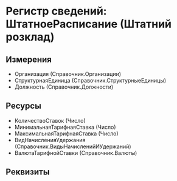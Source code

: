 ﻿# Регистр сведений: ШтатноеРасписание (Штатний розклад)

## Измерения

- Организация (Справочник.Организации)
- СтруктурнаяЕдиница (Справочник.СтруктурныеЕдиницы)
- Должность (Справочник.Должности)

## Ресурсы

- КоличествоСтавок (Число)
- МинимальнаяТарифнаяСтавка (Число)
- МаксимальнаяТарифнаяСтавка (Число)
- ВидНачисленияУдержания (Справочник.ВидыНачисленийИУдержаний)
- ВалютаТарифнойСтавки (Справочник.Валюты)

## Реквизиты


